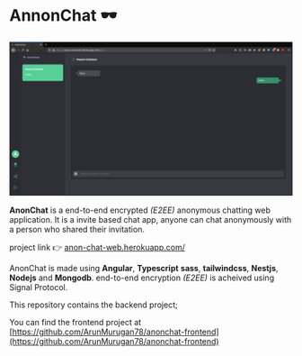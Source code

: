 # AnnonChat 🕶

<img src="./sample/example1.png"/>

**AnonChat** is a end-to-end encrypted *(E2EE)* anonymous chatting web application. It is a invite based chat app, anyone can chat anonymously with a person who shared their invitation.

project link 👉 [anon-chat-web.herokuapp.com/](https://anon-chat-web.herokuapp.com/)

AnonChat is made using **Angular**, **Typescript** **sass**, **tailwindcss**, **Nestjs**, **Nodejs** and **Mongodb**.
end-to-end encryption *(E2EE)* is acheived using Signal Protocol.

This repository contains the backend project;

You can find the frontend project at [https://github.com/ArunMurugan78/anonchat-frontend](https://github.com/ArunMurugan78/anonchat-frontend)
